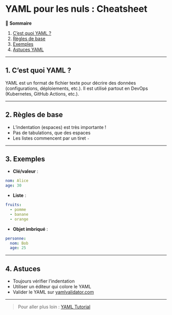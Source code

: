 # YAML pour les nuls : Cheatsheet

📑 **Sommaire**
1. [C’est quoi YAML ?](#1-cest-quoi-yaml-)
2. [Règles de base](#2-règles-de-base)
3. [Exemples](#3-exemples)
4. [Astuces YAML](#4-astuces-yaml)

---

## 1. C’est quoi YAML ?
YAML est un format de fichier texte pour décrire des données (configurations, déploiements, etc.). Il est utilisé partout en DevOps (Kubernetes, GitHub Actions, etc.).

---

## 2. Règles de base
- L’indentation (espaces) est très importante !
- Pas de tabulations, que des espaces
- Les listes commencent par un tiret `-`

---

## 3. Exemples
- **Clé/valeur** :
```yaml
nom: Alice
age: 30
```
- **Liste** :
```yaml
fruits:
  - pomme
  - banane
  - orange
```
- **Objet imbriqué** :
```yaml
personne:
  nom: Bob
  age: 25
```

---

## 4. Astuces
- Toujours vérifier l’indentation
- Utiliser un éditeur qui colore le YAML
- Valider le YAML sur [yamlvalidator.com](https://yamlvalidator.com/)

---

> Pour aller plus loin : [YAML Tutorial](https://yaml.org/)
